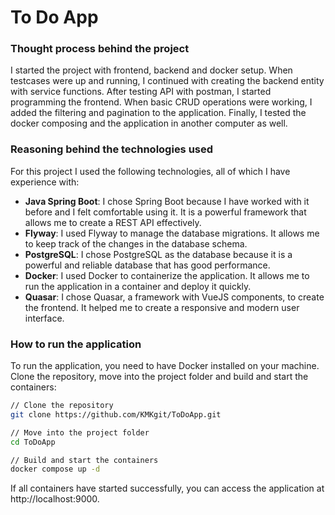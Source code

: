 # To Do App

### Thought process behind the project
I started the project with frontend, backend and docker setup. When testcases were up and running, I continued with creating the backend entity with service functions. After testing API with postman, I started programming the frontend. When basic CRUD operations were working, I added the filtering and pagination to the application. Finally, I tested the docker composing and the application in another computer as well. 

### Reasoning behind the technologies used
For this project I used the following technologies, all of which I have experience with:
- **Java Spring Boot**: I chose Spring Boot because I have worked with it before and I felt comfortable using it. It is a powerful framework that allows me to create a REST API effectively.
- **Flyway**: I used Flyway to manage the database migrations. It allows me to keep track of the changes in the database schema.
- **PostgreSQL**: I chose PostgreSQL as the database because it is a powerful and reliable database that has good performance.
- **Docker**: I used Docker to containerize the application. It allows me to run the application in a container and deploy it quickly.
- **Quasar**: I chose Quasar, a framework with VueJS components, to create the frontend. It helped me to create a responsive and modern user interface.

### How to run the application
To run the application, you need to have Docker installed on your machine. Clone the repository, move into the project folder and build and start the containers:

```bash
// Clone the repository
git clone https://github.com/KMKgit/ToDoApp.git

// Move into the project folder
cd ToDoApp

// Build and start the containers
docker compose up -d
```

If all containers have started successfully, you can access the application at http://localhost:9000.
